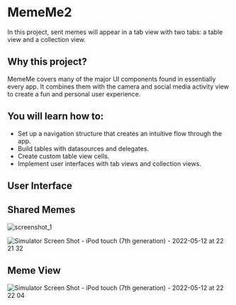# MemeMe2
In this project, sent memes will appear in a tab view with two tabs: a table view and a collection view.

## Why this project?
MemeMe covers many of the major UI components found in essentially every app. It combines them with the camera and social media activity view to create a fun and personal user experience.

## You will learn how to:
* Set up a navigation structure that creates an intuitive flow through the app.
* Build tables with datasources and delegates.
* Create custom table view cells.
* Implement user interfaces with tab views and collection views.

## User Interface

## Shared Memes
![screenshot_1](https://user-images.githubusercontent.com/92055081/169432944-2ec6ce2f-a0ce-4869-b7d0-2b5163f4fb07.png)


![Simulator Screen Shot - iPod touch (7th generation) - 2022-05-12 at 22 21 32](https://user-images.githubusercontent.com/92055081/168162431-12ca310c-5623-4035-b437-e7e3686067f0.png)

## Meme View

![Simulator Screen Shot - iPod touch (7th generation) - 2022-05-12 at 22 22 04](https://user-images.githubusercontent.com/92055081/168162676-e71460b3-38a6-476a-85fb-cd7292a02ab7.png)


